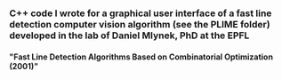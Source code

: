 ### C++ code I wrote for a graphical user interface of a fast line detection computer vision algorithm (see the PLIME folder) developed in the lab of Daniel Mlynek, PhD at the EPFL 
#### "Fast Line Detection Algorithms Based on Combinatorial Optimization (2001)" 
